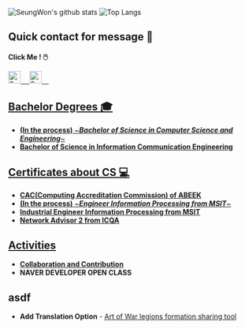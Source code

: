 ![SeungWon's github stats](https://github-readme-stats.vercel.app/api?username=lsw6684&count_private=true&show_icons=true&theme=radical) 
![Top Langs](https://github-readme-stats.vercel.app/api/top-langs/?username=lsw6684&layout=compact&theme=radical)

## Quick contact for message :speech_balloon:

**Click Me ! :computer_mouse:**　

<a href="https://instagram.com/dev_lsw">
<img alt="SeungWon Lee|Instagram" width="25px" src="https://cdn.jsdelivr.net/npm/simple-icons@v3/icons/instagram.svg" />　
<a href="https://www.facebook.com/profile.php?id=100007864716666">
<img alt="SeungWon Lee|Facebook" width="25px" src="https://cdn.jsdelivr.net/npm/simple-icons@v3/icons/facebook.svg" />　
<!-- (https://github.com/anuraghazra/github-readme-stats) -->

## Bachelor Degrees :mortar_board:
- **(In the process)** *~**Bachelor of Science in Computer Science and Engineering**~*
- **Bachelor of Science in Information Communication Engineering**

## Certificates about CS :computer:
- **CAC(Computing Accreditation Commission) of ABEEK**
- **(In the process)** *~**Engineer Information Processing from MSIT**~*
- **Industrial Engineer Information Processing from MSIT**
- **Network Advisor 2 from ICQA**

## Activities
- [**Collaboration and Contribution**](#asdf)
- **NAVER DEVELOPER OPEN CLASS**

## asdf
- **Add Translation Option** - [Art of War legions formation sharing tool](https://aowformationshare.jonur.io/) 
